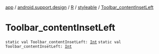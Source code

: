 [app](../../../index.md) / [android.support.design](../../index.md) / [R](../index.md) / [styleable](index.md) / [Toolbar_contentInsetLeft](.)

# Toolbar_contentInsetLeft

`static val Toolbar_contentInsetLeft: `[`Int`](https://kotlinlang.org/api/latest/jvm/stdlib/kotlin/-int/index.html)
`static val Toolbar_contentInsetLeft: `[`Int`](https://kotlinlang.org/api/latest/jvm/stdlib/kotlin/-int/index.html)